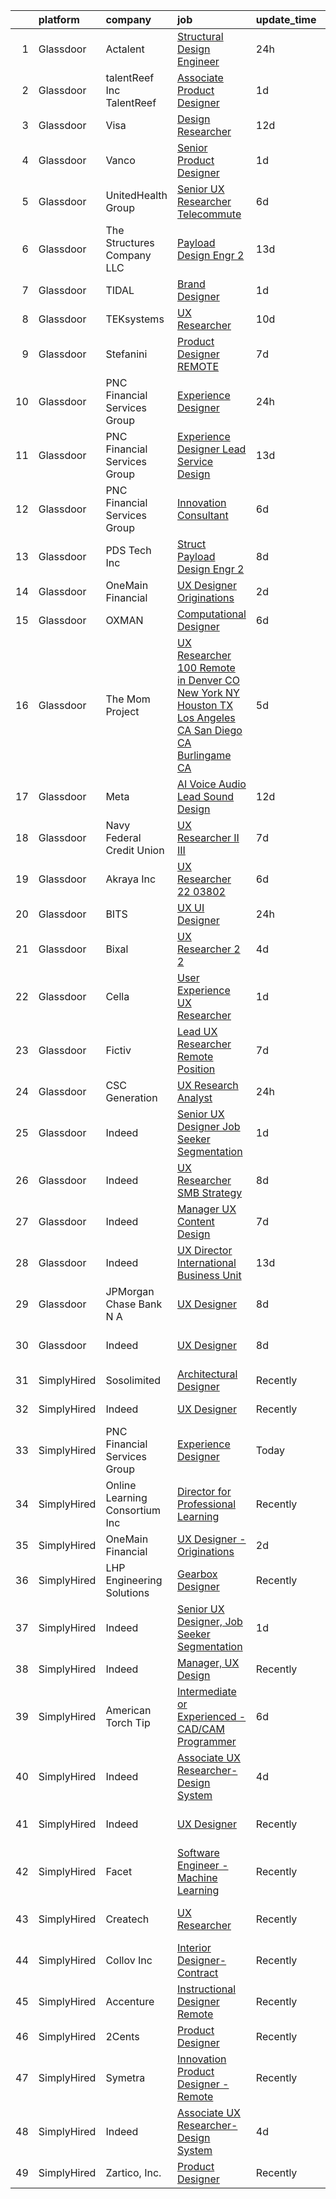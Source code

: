 

|    | platform    | company                        | job                                                                                                                                                                                                                                                                                                                                                                                                                                                                                                                                                                                                                                                                                                                                                                                                                                                                                                                                                                                                                                                                                                                                                                                                                                                                                                                                                                                                                                                                                                                                                                                                                                                                                                           | update_time   | location                   |
|---:|:------------|:-------------------------------|:--------------------------------------------------------------------------------------------------------------------------------------------------------------------------------------------------------------------------------------------------------------------------------------------------------------------------------------------------------------------------------------------------------------------------------------------------------------------------------------------------------------------------------------------------------------------------------------------------------------------------------------------------------------------------------------------------------------------------------------------------------------------------------------------------------------------------------------------------------------------------------------------------------------------------------------------------------------------------------------------------------------------------------------------------------------------------------------------------------------------------------------------------------------------------------------------------------------------------------------------------------------------------------------------------------------------------------------------------------------------------------------------------------------------------------------------------------------------------------------------------------------------------------------------------------------------------------------------------------------------------------------------------------------------------------------------------------------|:--------------|:---------------------------|
|  1 | Glassdoor   | Actalent                       | [Structural Design Engineer](https://www.glassdoor.com/partner/jobListing.htm?pos=115&ao=1110586&s=58&guid=00000182627639fbbc6513d25fd49507&src=GD_JOB_AD&t=SR&vt=w&ea=1&cs=1_4e519240&cb=1659509291905&jobListingId=1008048431995&cpc=FD1C1DA32C38CFA7&jrtk=3-0-1g9h7cehsii3q801-1g9h7ceibih6j800-35b80ecf5ff04e22--6NYlbfkN0ChYVx_I3yfZ_JDY3EFoivtqvi_stwnZ_kRt8Dowt_l_d1ydueao4NE-oUleRJ4yhh9Ywy-xjYtl5aidogT6pt-_1WE88OX7VtaqLbkgcDMI0hZcPmKzu5bnIgtTDLMd5PmAuYMOKvSEfttCC5TvJ3v5c-yxRC5tF9rTow-tL0dvZwIM81jHkZMEXBL6ZdO8f4cQytZzHHwd_LXT0UfvKW5uT0e8YGj9c2DseVMjj5xbJk39ab77JrZREKN7-dH7cPuzFFUIGmInGz0dcvX0Lej531dJXX_qcY8rbRigu6vo0JZvEcqHv2DkFLef8oVm83yx4YSTPYAGwsrD5Az48ox7CryNLUKyt6YE4KsHriVnd_0XaYbjXLOHU7axMe6Og-Z0XtKQyudAtQtQFd4QG90kqbHL5pcEiIpTNMJWzPzOulcj5UeKOHJBhkxOdRzYHLTQ8JXteJeFTBJnx2nDxdvpe3KDph8_wWGMHnvP6sv57uAg38ly2PEkC_Qj9BwPRPLvV6KD5nZLvZKQl2eM7MUvhFUGn1rV5Y2Z-_Zkg7D1dnDTiEdWW6wwr38VT1rcar-MQkDmOY3x2IHCZG5ly63KZE2VnGsOi2pTxe-CEvZxBcv5zmpe0AagCEGMA9EdBrai-rqg6VDjvg9fZIaUQKWM4_BYBL9oGHYiknC3qU8CSlPA0JI6H7gOKNL-o7oo6qHZEVv69ZwRuMECn0hAYowg-AvreoecgK9r0RCsH-CCn3WB3bHYTu8YbC4DG_I8wi0_KopS7Kx_5V4wwKHi4gWsi9NsQ4c8AKzfLO4QHDUOOWcFDGNtw97p83kVEZ7z_yXhy2B3S4NhXN5PV78WIT8YiTPUoM68fc78VQzN9puErpCVA445SGC_ubo8lkY1BXwMB8qf7D0i3jgv_K9dG_Rs4cS-0qWPSHnlws7lLvWk7nCleeCEiczaAsOzHDxHGzb_tvSUqyOHihc4FVW3oAGyKJap2VBA3E%3D)                                                                                                                                                                                                                                                                                                                                           | 24h           | Ridley Park, PA            |
|  2 | Glassdoor   | talentReef  Inc    TalentReef  | [Associate Product Designer](https://www.glassdoor.com/partner/jobListing.htm?pos=122&ao=1136043&s=58&guid=00000182627639fbbc6513d25fd49507&src=GD_JOB_AD&t=SR&vt=w&ea=1&cs=1_d4534f69&cb=1659509291905&jobListingId=1008043502935&jrtk=3-0-1g9h7cehsii3q801-1g9h7ceibih6j800-c3207817c4df94fb-)                                                                                                                                                                                                                                                                                                                                                                                                                                                                                                                                                                                                                                                                                                                                                                                                                                                                                                                                                                                                                                                                                                                                                                                                                                                                                                                                                                                                              | 1d            | Denver, CO                 |
|  3 | Glassdoor   | Visa                           | [Design Researcher](https://www.glassdoor.com/partner/jobListing.htm?pos=123&ao=1136043&s=58&guid=00000182627639fbbc6513d25fd49507&src=GD_JOB_AD&t=SR&vt=w&cs=1_32b0a017&cb=1659509291905&jobListingId=1008021641912&jrtk=3-0-1g9h7cehsii3q801-1g9h7ceibih6j800-1e7e7fdd79c17e05-)                                                                                                                                                                                                                                                                                                                                                                                                                                                                                                                                                                                                                                                                                                                                                                                                                                                                                                                                                                                                                                                                                                                                                                                                                                                                                                                                                                                                                            | 12d           | Denver, CO                 |
|  4 | Glassdoor   | Vanco                          | [Senior Product Designer](https://www.glassdoor.com/partner/jobListing.htm?pos=130&ao=1136043&s=58&guid=00000182627639fbbc6513d25fd49507&src=GD_JOB_AD&t=SR&vt=w&cs=1_a56978fe&cb=1659509291909&jobListingId=1008045533969&jrtk=3-0-1g9h7cehsii3q801-1g9h7ceibih6j800-edf5500286d90d1a-)                                                                                                                                                                                                                                                                                                                                                                                                                                                                                                                                                                                                                                                                                                                                                                                                                                                                                                                                                                                                                                                                                                                                                                                                                                                                                                                                                                                                                      | 1d            | Remote                     |
|  5 | Glassdoor   | UnitedHealth Group             | [Senior UX Researcher   Telecommute](https://www.glassdoor.com/partner/jobListing.htm?pos=113&ao=1110586&s=58&guid=00000182627639fbbc6513d25fd49507&src=GD_JOB_AD&t=SR&vt=w&cs=1_0835cd50&cb=1659509291904&jobListingId=1008032736816&cpc=F4EED0218A761C36&jrtk=3-0-1g9h7cehsii3q801-1g9h7ceibih6j800-40ab8d037d1e09bc--6NYlbfkN0C8O9VKdOj_1Zh75e9_CvYhSsWVxS1Pvi5WUWhsf4w7FOycHcR50Ta-CQORLM6vDVfPmo2eNXaostlDjVlRNcsRakv5HNhLxZphqcibsK-C8zRvspXmVE-tKnu8Y0Tnb1qD7Skm6uP3sX2JJYQ22UKOv1qr_fa61q7xahUr_c5faHnDUZ-slB2n3pxsn-N0vldHT1f3BQa5HBBUMpB2I9iZGd1xlv1nCln9g0IZLfLnNSWGZ8K9qFT0CbfEf7ilAwELKmcdvYUmssymRnbS39bVVfoEl3DlUcEU5Lo3qoR3zBPS_BQPuCekhbiT-MAekhcu-mlZ4TjcsvvkNMwmqXMPsB-MDI_pxXddpiqA0T35OBn1aA7xFX_cQQxeXnxD1A3Kk1lNC5kEjf8csKUz1zkY12nOcpz9caJWINIKRyxdXSIEK2xXoM4B)                                                                                                                                                                                                                                                                                                                                                                                                                                                                                                                                                                                                                                                                                                                                                                                                                                                                                                                      | 6d            | Chicago, IL                |
|  6 | Glassdoor   | The Structures Company  LLC    | [Payload Design Engr 2](https://www.glassdoor.com/partner/jobListing.htm?pos=117&ao=1110586&s=58&guid=00000182627639fbbc6513d25fd49507&src=GD_JOB_AD&t=SR&vt=w&ea=1&cs=1_1b4dcded&cb=1659509291905&jobListingId=1008017190924&cpc=451933188B21919D&jrtk=3-0-1g9h7cehsii3q801-1g9h7ceibih6j800-5934483915e65cb4--6NYlbfkN0DyJKuYHXcylc_SDNHBp-tmunzivGoa8VlwBVyibE2Mzl8OmYXzEnhJyOcwkO9wLgSq_z6T9KHMXNTyHJ1u__vwQoZcoentlr1pFCq51rt4sjRT2ZqQBqOoAsWc3kjyT7LZtBpzSmVJGB11xvJYHDz6s-SaP9h2zzcBMMsWOVE7LcH8jLWCAyfHtsv3LsS1QoJiXfDloNMEXjwzTjUj6ArGl_udjwbTDPUdamI4D21XI1JUAE7jkBizeI9AMccw0BA7jh1JX274QwV9FaZbLNYOfduRX5Ck08-LIVT3jHFNCaoLMNofh-eRXDCZP7ADMAkkjy_72zG0uTr81R-MUq8aTGtPaPO5QLp4g-MxRK55OoCQPvpxYIMbgfWqpPyDWynsj0V4fh76NmsQNkyCHgURwz8yDUzRpk0OcMhZHdc97yhBpXed8FO56tt3C7SxZbDG3yjJLcYbP0sSlx9Dt9uvM4Q9tQQHnxTcd1DPzZKBssXSBE1KkAnclolqS4D3TB1OXy2MG5cC5BlHEsXaHIIVFAovuZqsf2WLMlS5AL8R2wSZNc7fVqSa)                                                                                                                                                                                                                                                                                                                                                                                                                                                                                                                                                                                                                                                                                                                                                                                              | 13d           | Ridley Park, PA            |
|  7 | Glassdoor   | TIDAL                          | [Brand Designer](https://www.glassdoor.com/partner/jobListing.htm?pos=118&ao=1136043&s=58&guid=00000182627639fbbc6513d25fd49507&src=GD_JOB_AD&t=SR&vt=w&cs=1_28f94954&cb=1659509291905&jobListingId=1008046109956&jrtk=3-0-1g9h7cehsii3q801-1g9h7ceibih6j800-eaaac7ea9afa7278-)                                                                                                                                                                                                                                                                                                                                                                                                                                                                                                                                                                                                                                                                                                                                                                                                                                                                                                                                                                                                                                                                                                                                                                                                                                                                                                                                                                                                                               | 1d            | New York, NY               |
|  8 | Glassdoor   | TEKsystems                     | [UX Researcher](https://www.glassdoor.com/partner/jobListing.htm?pos=116&ao=1110586&s=58&guid=00000182627639fbbc6513d25fd49507&src=GD_JOB_AD&t=SR&vt=w&cs=1_f921af80&cb=1659509291905&jobListingId=1008024266120&cpc=AC285F3A3ECA6BB0&jrtk=3-0-1g9h7cehsii3q801-1g9h7ceibih6j800-4a893de833f8edc7--6NYlbfkN0AuKz8EBO1xHDEL7V2YF9xF3dC_I9B9i-Zw2Jh8clPMK9BxhHDJszxSyW718EipT5OKVo0l8fGahg7JVHHTvhMl6NWgDS8cwN9dycP3fH88SEte35WzHnr9jI2zsKnd3aTaH-zb4Mlwe4dGjQZzahKkmSZE0za2Dzfn-JC1lqc6IDMnUy-JJeXOcypeZzvFYDVir-fM12DoQXvJecirc0K3LAZLA72NyNteCRIAkDUx07713wau8vY51l7oxLJqQ3u-P5CEotua3O-Cun6X6wOY5Fez3KCjvX895bZMuscMpiY0wxB5jOwJJoCErVD5Rb58wUV1MOMqbgPF6afyDgg5sEnB45hsN11IXbAi1LSpR61cuqk3Y6BoHlnzyx-LLgVGT8qJ0bHte7w_QYxD8twO8XGbDIs24-YC7MNLFgEXR03FrcuSAjW6Lb9QpMYp-QyftnO2NStA_wqUMGTV0iNPYdjjfz4laJ9z3USopCobSs-LjZgiUjqvX9krG4gFokJbJ5YoGMg4yy-J7dQVQT4Rq02kYmeR287GqqrDqKhfpo51604a08yXbpS8i5ADKTfByk8MPMUZzu0gBzR1oOkTxwzECJk4iunbkQIlddZCSD9TfVvgR2j5t3M2gJ4gHsNw9UfP9MRzWNBD6LcN-DBnGt5zpp_7saM0SdJe-OJIXAN15O2M7j2duNxylDhVYVcNhTD0cIZIGUtpu8rcNlh_utnWpC2vQFza-_vM2GOOHd-moesnTdy5xsYT_ri0igZZMLXhk5M8GWsxXMW81NjyNW0CwZ7y7L5bC_p0aaDQHS4s4htY47daz0HaWR1LPAMypMDZNEOnHZr6KGi9flL9ofnv8r-fAhjSG2ZIbCjwElqP9tubPMTMJiLjsx-IqnwNLSeTgr-vYJ-WSA50aNhvN3XHcavnvu5t08P8DSYnwACZTIH2D1XLZUn2YFxO6jQ%3D)                                                                                                                                                                                                                                                                                                                                                                                             | 10d           | Sunnyvale, CA              |
|  9 | Glassdoor   | Stefanini                      | [Product Designer   REMOTE](https://www.glassdoor.com/partner/jobListing.htm?pos=125&ao=1136043&s=58&guid=00000182627639fbbc6513d25fd49507&src=GD_JOB_AD&t=SR&vt=w&ea=1&cs=1_eea4889f&cb=1659509291906&jobListingId=1008031185723&jrtk=3-0-1g9h7cehsii3q801-1g9h7ceibih6j800-603b02cc24df940a-)                                                                                                                                                                                                                                                                                                                                                                                                                                                                                                                                                                                                                                                                                                                                                                                                                                                                                                                                                                                                                                                                                                                                                                                                                                                                                                                                                                                                               | 7d            | Remote                     |
| 10 | Glassdoor   | PNC Financial Services Group   | [Experience Designer](https://www.glassdoor.com/partner/jobListing.htm?pos=105&ao=1110586&s=58&guid=00000182627639fbbc6513d25fd49507&src=GD_JOB_AD&t=SR&vt=w&cs=1_8c46f173&cb=1659509291904&jobListingId=1008048386280&cpc=444700D72F2ECBCE&jrtk=3-0-1g9h7cehsii3q801-1g9h7ceibih6j800-d194c05636cfb8dd--6NYlbfkN0AMofH_6zXbiqn6xehDj89HQNfpf30LHk40Y3Yl5cZTpm-EXukPQNetNbgZyPcaSjnWk2AQ_7TllRUQP2eX0a-X2Itxi7JrCLuvQ3ZkX4gmtsyq4GZAcqg6Nme3aALLW3mNBHCX21H_DdYCluI_u3rSMx6pbTqOyprgBDNi3ZigvOy7jHf4v6za8Dzei3S8L5PQJdw0LzQ2JrX44Br9CvCLio1jI1JnHcrTACoOLswBcNw98NhNGPGMiLr334W75nG8RzHO26TjtSLm5WjbYtNUq-vc1-NKKiEVVh03WwKpgp4SM9nRkwu0-rnvhAPn5Cw5wVHvMWTvh1_mPgT3PF4c1ry4yNwzOcBdE1j5B0fmb1L9Oqmnfn5V3Va8cJ-ZUAG2CizMyx0r7cI12tv5nKkPfiuY9gtb6V7OCxcy4iVcLjgFduF463H4FIe0-YcN7FpP2ZVlWE2qJhlH-ZfZU-Pk53-MG_HpVb8F0tHmxqgkw0BdOc7EwrghRVN15WB9XIyUdAzeKBRU_MDjpViRF_PdwxtlwLRYLXeCgWLfMnYQte3kdtd0s4-81AgajnLl7mXU70Q1AuY_Os4BzJXyeHMU-FujJyVcbPbHzv6etmfaHmdbwQxbOqMdx3HDOImzV_RahpCBy6yu7c_i-77YtsD1H7pDdo9Jdrd7VCDRtj55wsqQLZ0Z8SXWAEJh2BpI3_qwW38yIT64AX1fLx2mAO_sSHyvboM9P5e9uV_3Kr4oH217SLmK8w5IBcmYnyaR3ewVUCzxHXHAsrfUVC37xtS7-KdSHcqrXabO5W7CHM2IwOExsIsr9ISn7IN1cMmbmaW0uGC3crhwLhVclV9HYX3MYYxrLjAwxu9t29Jh2fX49CMx0Rskskw9Q1rRXAMn7hChpZIvoqUiLR6Ak3MFJ_btYMnNq_QPgOWF-6BPWyE7TBsI_N8tyjYY4g9g_MORQQSs88FjIIrXHTIegDut0o-OyHxqMJT3m4uTE3XmZOgiJfJziozm86qAkK3jEjdASr4MKuAnWscVqQApAdBxH3EjIs_U0lCkzffC3tgA4E8H3KRCkTe90hzeRAseTa6_WSmYeHqcunCvxoSQeH5ZuiP9MhS2U6LNkbroG7MRVR8LOW0drGDrOg7yjIU-IUAqnHXs_HZXYFaM1w%3D%3D)                                                                                                                                                                         | 24h           | Pittsburgh, PA             |
| 11 | Glassdoor   | PNC Financial Services Group   | [Experience Designer Lead  Service Design ](https://www.glassdoor.com/partner/jobListing.htm?pos=110&ao=1110586&s=58&guid=00000182627639fbbc6513d25fd49507&src=GD_JOB_AD&t=SR&vt=w&cs=1_75216c94&cb=1659509291904&jobListingId=1008017522242&cpc=26740BCDE5E48596&jrtk=3-0-1g9h7cehsii3q801-1g9h7ceibih6j800-c1e68904e01abb40--6NYlbfkN0AMofH_6zXbiqn6xehDj89HQNfpf30LHk40Y3Yl5cZTpm-EXukPQNetNbgZyPcaSjlhCXDxNO4m1agQBS2GsRSln26WSb32hs6CX3LpgiRhz6i4BVHcHPURp9MGwZNHTu-jfpckExye35EShrgKH-EMil-sPra_NqaG2HeOBavuKYRaX_p2OhltPv6Hbmy4_Hy3t1W2d-bxN8Y6YsWu9LWc1uvFvbQ426cIk3coTuJqUPpqij07qlW6LuJ7igT3PIxZrKgUKrGXH-RIxKK2wDBhV5vbFfFmiq-36dOErglzVRlohRajU-KsPTWtbJ7CxWvl5MSSHXdMN_JcKvMU_UKb48IVSaX06El7WjKlu2T0mQeNmIQGOEakzH3ipcpZXRuhZRyZQc4czF-FEL2eOObqAwdCKuZBlUuPgRpB00f5VM3FGRIyBg6FkSzZZgoCJ5Y3UhMF1fBMK2AfsFTs8miuUy1xPTIHc-sJen1MPfLgwnKGZLQTZMrzcYX542DQWJf9hmJ6UzIctb3v-ukqC1DkrKIF3eBzUtWURpBfuqV_rRyRZoDsNRoyjnqaZRSY5q7UuqCDtRnV_yAP-kK33Jli_Vly0swShzg94FT1r7isY64l40VH3gSqeNm0PSiZkmt0B05Rf-zZJ8EQmkTo1n4voD3f444cd0Lz4wDIM3N_F9a0_QdImZyAv7MVrgO4kiskNs2pld-kc9ypQaCMHLOWeF44Fra5pdAWzrIBIKYmIAxGhWFFq7C1CbirYDKo1vy-hqSj5b-neKPSFuF9ZCRgOueYYCgSJgCZRW-hht2bVPK776SMnP-8Ci6rF5GN1loK47QXhPL8YsU3YX0d9S0ftHX-5tNOq7qK2skZkZJPt6HyX8rSHh5mWYPSqQkE26hqMYK6ULdOyAQMuUk-ZbwoOYyeIMutQidoW_gpWoSSofC1cADoScyB4CfgtkPGNLsyEr-YXgOo1-ADN4ewmCo1bgBRHGVR8v3dHTa9ySu5iW_lzbpV4abEyHGPFfyYOztO3AuAq0VOQ7hDH1YMDPQeW49PtK8gjIIgetdlXO4kIYVv6w6GOXW2XfmtMjXtMoZmpJiBd6q4J7tvRCas6fAEhtEDNILMF3ruhkDy8jKYMWkkjId0LyAyvxxTjnR8rl3TFvRjVGnZvWMrYiLwn9awtmzXJwN6LtF9KXcI6Itv46mCnT7pzzkjwwBTwWLWc3sjfPV-QE4dL_kwr20cOPcrvvHiM1b1SNvPBhiZfp833BqXzKbsVKKzieS5Klvm0igP8rhNNnxtihZehbdu8OjO74AU__7vA9c%3D) | 13d           | Reno, NV                   |
| 12 | Glassdoor   | PNC Financial Services Group   | [Innovation Consultant](https://www.glassdoor.com/partner/jobListing.htm?pos=111&ao=1110586&s=58&guid=00000182627639fbbc6513d25fd49507&src=GD_JOB_AD&t=SR&vt=w&cs=1_b9dedda7&cb=1659509291904&jobListingId=1008033541890&cpc=155EB9D5185558AF&jrtk=3-0-1g9h7cehsii3q801-1g9h7ceibih6j800-04372c9ff4a9a52a--6NYlbfkN0AMofH_6zXbiqn6xehDj89HQNfpf30LHk40Y3Yl5cZTpm-EXukPQNet_K9MQV9Co4zRxA7RhH_q0MEHoPmo3gqSXKvrYDtr2RfFRnLAekarSKH35X9JAlu4Zu7OhBWT4RUgK4Bb2XRRgF9NH1gC4LfnH0wk6hPsKmOesPw_0IvTTsZjtbus8jUdki_BDBjmUQxSQWkoJYzEqQK1RhZqkCNf7HvFD3duOY23VcAUJd7k_RbXGNf9Yfnu1cBxewXgz1jTo9zuSTZkRbpGRe_SAoYLNoWylxDIp0g3R6l8Xeg2r4Nqft1RCh-G9hz2J9s0xUxQl4eBCbnSuEyGhNiAuAiHZw9NldJaOPBigLJ_p___eIpcA4Sas1MpYQBgX5jMEjmFPg-lbHAZhCis4WnepRVjQTd_y6XQJaWDWu_tKb9hlWIXGUBkBB2r1gZArASHt7QG9H7fD1WmuT5oY2OhFzDQCdisC5B6hJdTIfu_uR3wf3ANyEONX2jkzq6rZIip46V2_AdjYgghdqybzYes4dDfmp2DGshhypiDRh4n1LIKih34EUwNprIfomxyvD59fuBOtlarxjkxbL42WbGTh9Ph7pGWlcH2nTCDnD_2IhKE6-LYOfPJ5ASHskb6fM0kTJi6yeD2BLHxfut5f_goasfNyr9Zl3fXFg7MefVifZDim_ObmPHpX3ihFYR3ZdYMetOCqcDq7MNz7dupkC6TgFzatJTM1NJY6qxikFOTJygigxHvbn3yD2iLArizTU44L512Us7tEKfnbGHHhrhWnoh7oMWESoomnJ5bm_8J9Wsr_INlTaXAe79g2R28--w3sLWdNAi5hDBl_R7-sGLTrFXBB_Df-stKkMfl1sZ5slPH3e4eiia2czMxbBZMDyq0FURN9tHbPB1uWUP9biQkVoVTdgv7pfVsHDgKWoebMIsSpMZCMwKLihKncH03e94Foyje1qrg5g7LOAAX2UFWkUmTE187MEs60r-zk7NfD8w_33rwp_1ZX5RlDRX2k2VuocdtblKRI0FawRNdoxchlFve1pcD-MCHDz4SfMcpIoDAEMb8FvELF7QlLRR8Dhyytj3gW9cXUp_xEhT86CMdpWeUepriHvPUXPzUbORuvLbfsok5HO1XCAgtnfr6lK3XH4JiBwOECIrVGnO9_XbH_FJJ833UyIkkyOY%3D)                                                                                                                                                     | 6d            | Montana                    |
| 13 | Glassdoor   | PDS Tech  Inc                  | [Struct   Payload Design Engr 2](https://www.glassdoor.com/partner/jobListing.htm?pos=114&ao=1110586&s=58&guid=00000182627639fbbc6513d25fd49507&src=GD_JOB_AD&t=SR&vt=w&ea=1&cs=1_fcf55708&cb=1659509291905&jobListingId=1008027962270&cpc=155EB9D5185558AF&jrtk=3-0-1g9h7cehsii3q801-1g9h7ceibih6j800-a19b3ee6a4be9018--6NYlbfkN0BLQ6hkz6GMEPsiDV6dZwFY4wMBUE_AioakCFmtqBrqGqP687vd9SjG831nUZLdlECFz4_jiDW5zeCZqferr92m89sPuVJJnJ7WFWdNEVmdLTJs15P5BqPjnJErAy3HU3ayk3FqmesKP8Ap1bvQE2VOB84XMx2WhC42YIWFCH3ybxcp_T4JNx-jMrvu-SSFVzxB15ejrO6c-LKsGfFr_Se9D3kGaRI8nUacXfQTvzxxynztNVGRHNfYsjKvwOtr2kEXDh-CcwvckyLEZU55cBOQhS-Q2TAxxBEimfq2dKzPYC31aPfU_UdodsdlL6P5Z2fnjgZUdbxEvmAE1MQHZL8Q4JFmDJP1j5vgF6XAMa-8jazl8kDaDiW0PpfCjROZg6bTHPGc90kmp8Us3l96lpskz2JqonrMUq-MhLgQModjrmEPa-x2tWBs7LA3scDqh1U2-5Pg36poWdwfjcl5x5qo41jdQPtTS4jYEHT06IOtR0JxKzRNlXGYIap_Un4AvJR8-rGCO1CpHp3KlVg9zu05Yl7-r8tPglg%3D)                                                                                                                                                                                                                                                                                                                                                                                                                                                                                                                                                                                                                                                                                                                                                                                                       | 8d            | Ridley Park, PA            |
| 14 | Glassdoor   | OneMain Financial              | [UX Designer   Originations](https://www.glassdoor.com/partner/jobListing.htm?pos=101&ao=1110586&s=58&guid=00000182627639fbbc6513d25fd49507&src=GD_JOB_AD&t=SR&vt=w&cs=1_3dbb68dd&cb=1659509291903&jobListingId=1008041777648&cpc=7C0AF3FAC6523A09&jrtk=3-0-1g9h7cehsii3q801-1g9h7ceibih6j800-e32768d73f26faa3--6NYlbfkN0Bjlu5n-gv5HO0Uw8oUWkLCzq7-4ueCq4bqHo-b0jTNgEo79qTxKEF1eiLEZ0uE3qdNWftlLASJJi3Y5fxC30JfJkcxlupIWFNLneNnWn6Zg8BSnytFJYA_iCZrXwU_DMI8cizr8m7kP5JnY7MVlc4suxnKfS-I0C35CX-qfKXZzcnRLsDtfmD9g6CKaYbBF7YPoNYwfXC-XFENP-M7RQQg_oOGrNPzkTBwhmxViEPJ8iI1QMdHZ4h1RpT8UDabZ76V_BDdm3dKpWBHyOfBgchOeCXLwxnbk6kS-RjYfAfd222CghT3j4gEyuRF2T4p5E-iuV9dFdBCuz2BsHywVuusrJxY0a4tO6iuPCol9vWufT2PWF6lermO6MXlXajnT3r-E6Jpf6rkT-TMIpopAsyeUEyROLc7RklK3lciiwkLL6pKECdaVXjwRW2RN9tFBmL_RcHpZN9gaQ%3D%3D)                                                                                                                                                                                                                                                                                                                                                                                                                                                                                                                                                                                                                                                                                                                                                                                                                                                                                                  | 2d            | Charlotte, NC              |
| 15 | Glassdoor   | OXMAN                          | [Computational Designer](https://www.glassdoor.com/partner/jobListing.htm?pos=119&ao=1136043&s=58&guid=00000182627639fbbc6513d25fd49507&src=GD_JOB_AD&t=SR&vt=w&cs=1_e946ff2d&cb=1659509291905&jobListingId=1008033942178&jrtk=3-0-1g9h7cehsii3q801-1g9h7ceibih6j800-848e2986704e05c3-)                                                                                                                                                                                                                                                                                                                                                                                                                                                                                                                                                                                                                                                                                                                                                                                                                                                                                                                                                                                                                                                                                                                                                                                                                                                                                                                                                                                                                       | 6d            | New York, NY               |
| 16 | Glassdoor   | The Mom Project                | [UX Researcher  100  Remote in Denver  CO  New York  NY  Houston  TX  Los Angeles  CA  San Diego  CA  Burlingame  CA ](https://www.glassdoor.com/partner/jobListing.htm?pos=103&ao=1110586&s=58&guid=00000182627639fbbc6513d25fd49507&src=GD_JOB_AD&t=SR&vt=w&cs=1_fd715fe8&cb=1659509291903&jobListingId=1008034968041&cpc=EA19F5B90D514204&jrtk=3-0-1g9h7cehsii3q801-1g9h7ceibih6j800-acfcba81eff73fba--6NYlbfkN0BDp_epf89aHDQhKpPegNJQ_ldQpEFZQsM9OcONMGxWx6pU56EKHF58QjVdAUvn2gXbir20QHWRLJmiRX7K18aapbvWcyG2we6Muj0F7z34WcLq3f0nfKHPkrneqfn6uF8YX0NHkF7ZjqLZ6LCnnx3CyW8zKfzxoxVac70xQuyyto0FJhSOboSUXZRHl9xs7pSKKAogd4kVrL61bddwIC_3P6boA8NsY9BQD8F8-kds8E4TBpzyGUX0O-enVFp5ZBFVdkTfGgEp8RG6DryOWOovNwIGgZjzsE7h0TZ7VJaqZEwHMYgSwmQdVLSYYId3avuhXzSyIzKE2d0gBkzCpQNNqAvYfX8FbufgsPQGzm8N9I9L19uA8zhg2WrNzFreD-FpomUe4Dk-gck8RV37DEM9xYeCkVLFnTgAdaDO7m9FoWaUAYMVCwrkctjJHQmfA2Tss2JE0yo54JvKr9e3Ed6OTcG1Grr2Wy46YjWJsvh_4zTjFZv-qRwIywFuhxEOR_U3y8IjdCtdvpXYsNvzb822PWOvF_f5lQH65sUbweD-3zdPm_cNIRZ9dlnpExw4M56JGgfHZ0Ds1w%3D%3D)                                                                                                                                                                                                                                                                                                                                                                                                                                                                                                                                                                                                                                                                        | 5d            | Denver, CO                 |
| 17 | Glassdoor   | Meta                           | [AI Voice   Audio Lead  Sound Design](https://www.glassdoor.com/partner/jobListing.htm?pos=124&ao=1136043&s=58&guid=00000182627639fbbc6513d25fd49507&src=GD_JOB_AD&t=SR&vt=w&cs=1_82872334&cb=1659509291905&jobListingId=1008021120899&jrtk=3-0-1g9h7cehsii3q801-1g9h7ceibih6j800-3742c42833676254-)                                                                                                                                                                                                                                                                                                                                                                                                                                                                                                                                                                                                                                                                                                                                                                                                                                                                                                                                                                                                                                                                                                                                                                                                                                                                                                                                                                                                          | 12d           | Remote                     |
| 18 | Glassdoor   | Navy Federal Credit Union      | [UX Researcher II III](https://www.glassdoor.com/partner/jobListing.htm?pos=106&ao=1110586&s=58&guid=00000182627639fbbc6513d25fd49507&src=GD_JOB_AD&t=SR&vt=w&cs=1_ff16c308&cb=1659509291904&jobListingId=1008030538915&cpc=8CDBB1EC89CF7160&jrtk=3-0-1g9h7cehsii3q801-1g9h7ceibih6j800-9be6630558293079--6NYlbfkN0C1zplEsFktHkQc7kOOwm4rInMAlFzAoLIRfcwaDPIGgoGZ9Vm2kzaVIA1mAzuxJ1q33NVlAXYZm9_V59O14b9eO_cHlzo4xd04ZmLAMRAf97Hb-oj58plML_FJN3_ScQNkTrST3lKWQ08127pogPo_7Hl_cykItoV1T3Hnq-YOPz88SNL8uHZe545lJu2UkGB6wBRARtDN6YxJGcYKy1LeD7WXxognJhGjpGuxDICLABNneh65Y7SqROo-9zEtFYQDx73T-0c6UIRYtmRH8HfGzv81VCH5rllCi7NV_4U6WUkEEFw8znCBGl_oMUxeQc1uy_vxMF1F5tFKNvg7LVT20XOi7YlS3Vi5HU1L1E1QVD6cysi_zVIX3xItG5GF-JUgr9umDZM8WPEcLxi6XPcHzsalGu57WJA05ySfit3IzRDq4mjurEWhGMGYvosDkVSbdMLcmH9Ag9ArflkHciGJ8O9ym98rpsmoi4Z_9tuzLVfOH8Ekqm2chn9qPUht35jiRp_HPYWKn5OnoBf66Ue8UFFoi2LM9YA%3D)                                                                                                                                                                                                                                                                                                                                                                                                                                                                                                                                                                                                                                                                                                                                                                                                                      | 7d            | Pensacola, FL              |
| 19 | Glassdoor   | Akraya Inc                     | [UX Researcher   22 03802](https://www.glassdoor.com/partner/jobListing.htm?pos=126&ao=1136043&s=58&guid=00000182627639fbbc6513d25fd49507&src=GD_JOB_AD&t=SR&vt=w&cs=1_cbaf09c3&cb=1659509291906&jobListingId=1008033552694&jrtk=3-0-1g9h7cehsii3q801-1g9h7ceibih6j800-db53e58057eee83a-)                                                                                                                                                                                                                                                                                                                                                                                                                                                                                                                                                                                                                                                                                                                                                                                                                                                                                                                                                                                                                                                                                                                                                                                                                                                                                                                                                                                                                     | 6d            | Mountain View, CA          |
| 20 | Glassdoor   | BITS                           | [UX UI Designer](https://www.glassdoor.com/partner/jobListing.htm?pos=121&ao=1136043&s=58&guid=00000182627639fbbc6513d25fd49507&src=GD_JOB_AD&t=SR&vt=w&ea=1&cs=1_ff0d88e6&cb=1659509291905&jobListingId=1008047974985&jrtk=3-0-1g9h7cehsii3q801-1g9h7ceibih6j800-47fb3ab9c67367c6-)                                                                                                                                                                                                                                                                                                                                                                                                                                                                                                                                                                                                                                                                                                                                                                                                                                                                                                                                                                                                                                                                                                                                                                                                                                                                                                                                                                                                                          | 24h           | Remote                     |
| 21 | Glassdoor   | Bixal                          | [UX Researcher  2 2 ](https://www.glassdoor.com/partner/jobListing.htm?pos=128&ao=1136043&s=58&guid=00000182627639fbbc6513d25fd49507&src=GD_JOB_AD&t=SR&vt=w&cs=1_43293f0e&cb=1659509291907&jobListingId=1008037926238&jrtk=3-0-1g9h7cehsii3q801-1g9h7ceibih6j800-c85373c387c37d19-)                                                                                                                                                                                                                                                                                                                                                                                                                                                                                                                                                                                                                                                                                                                                                                                                                                                                                                                                                                                                                                                                                                                                                                                                                                                                                                                                                                                                                          | 4d            | Remote                     |
| 22 | Glassdoor   | Cella                          | [User Experience  UX  Researcher](https://www.glassdoor.com/partner/jobListing.htm?pos=112&ao=1110586&s=58&guid=00000182627639fbbc6513d25fd49507&src=GD_JOB_AD&t=SR&vt=w&cs=1_f5bb872f&cb=1659509291904&jobListingId=1008045052844&cpc=334ABAF5D42DC775&jrtk=3-0-1g9h7cehsii3q801-1g9h7ceibih6j800-6d58baa8330f8770--6NYlbfkN0ABL5jwqrJX8j4-zsE1pdctockIOMh3bUiDojLxDHSgft-IBPHc-ugKxXUaFJpc9ddpyUgFYxnN70aeuDxVlkRdk37H9fljgKxdJ0FdYKdbBR-zog33yz7cFrRVHW4CUahEIfhNDEF_a2a7YyOPh9VEGwGEFyxh5P8JKp4HirXwfLiiuGflddW0uh_0_qV-mDibY11I4tGnAltBNF8O8LjsWFcTOvxThez_OnCuH_ktFWCbMZ2GpYjROTEPmhu-W4rcWFHjl1oUPNgyoG3tmFt-5N1CI8qwcHJVMBIJqC1-_tVW2AVgoTvIOwZqiMHI6DndWO1-bqD_fEFEkQDFswZKp6z_b9tHRFJvwVgd-BjnSScon2489mBzfAaLKmb-dRhUXiaMcOZv6MfFTY-jcQKKmECB5wmjIBm4rifde-QRw8gRN96J0gIzoJe_xV3EiEYjvxkYhiCN6ur-B--UYSMecLejcgqQ-98mGqqhlqtVJSP8lJmquqIs84XbKldzLHBcxwap80hvaaDEyHm2nsZe_MR6k7dJM90vnPb52ASaqwtAU_z7S0x_LZ7C2q__0F_r5SOynNrSGwiy5A0R9gLOH4JEAz8oIhYVS-2jq_t3AqYMO2ArbRAN8GaQzLFdqiW4pzW81wiTvqRNseVUrSntPM0glqGEMOCkLOaH6D2Ord1GyeESxwDdqL7wL2zVYFe9zzxU5HfJq5T5LiZTkSfN8yKS37IVwD33Jh2K68L_E7rgLOHVsmP3)                                                                                                                                                                                                                                                                                                                                                                                                                                                                                                                                                                                         | 1d            | Basking Ridge, NJ          |
| 23 | Glassdoor   | Fictiv                         | [Lead UX Researcher  Remote Position ](https://www.glassdoor.com/partner/jobListing.htm?pos=129&ao=1136043&s=58&guid=00000182627639fbbc6513d25fd49507&src=GD_JOB_AD&t=SR&vt=w&ea=1&cs=1_4bed266d&cb=1659509291908&jobListingId=1008029605089&jrtk=3-0-1g9h7cehsii3q801-1g9h7ceibih6j800-b69c693268734a1d-)                                                                                                                                                                                                                                                                                                                                                                                                                                                                                                                                                                                                                                                                                                                                                                                                                                                                                                                                                                                                                                                                                                                                                                                                                                                                                                                                                                                                    | 7d            | Seattle, WA                |
| 24 | Glassdoor   | CSC Generation                 | [UX Research Analyst](https://www.glassdoor.com/partner/jobListing.htm?pos=127&ao=1136043&s=58&guid=00000182627639fbbc6513d25fd49507&src=GD_JOB_AD&t=SR&vt=w&ea=1&cs=1_b78e89d5&cb=1659509291907&jobListingId=1008048415916&jrtk=3-0-1g9h7cehsii3q801-1g9h7ceibih6j800-235d36f01d85a177-)                                                                                                                                                                                                                                                                                                                                                                                                                                                                                                                                                                                                                                                                                                                                                                                                                                                                                                                                                                                                                                                                                                                                                                                                                                                                                                                                                                                                                     | 24h           | Remote                     |
| 25 | Glassdoor   | Indeed                         | [Senior UX Designer  Job Seeker Segmentation](https://www.glassdoor.com/partner/jobListing.htm?pos=104&ao=1110586&s=58&guid=00000182627639fbbc6513d25fd49507&src=GD_JOB_AD&t=SR&vt=w&cs=1_cbc0a94b&cb=1659509291903&jobListingId=1008045137917&cpc=C19BE7EA145E205E&jrtk=3-0-1g9h7cehsii3q801-1g9h7ceibih6j800-af48508456899348--6NYlbfkN0CiRNM7CVr8YueLFKlzwbFWI0o7IjV438l4sVrvKZ0flpURU_mqoI8EbsK64YRr3OBxamdZgdgkoza8v0a3MFieM377GjgT9XR7E3WLK0vRmBVo8F0ptwlr6nwM_zpcMnccqgRmHdyuwXmXoGaVEwdFkY6wK8aZ_mg6P3a0pju5CjYy_8HlE8jRaK2QPJftaki-OtYoLXcf8W7uf0ZPTMBUE13L-uVIAngAtccxH5TKV50aBuNYR-2YEeWjrJUvHa8azJ6XKjRS-ACHxxrQZzR9CC6kNF-14YCnQdIVU0x4sIeJDeqyu7zPEmxjgfz08NaPHq7pJlvvv5tmwjbartBErpDxKTh2Dxvzj9VMmAITObklbCc1u1JFTkd3bMDn9mIve9qT7iRQs7_YRVl8M8IxSg0v9l617MH1h-wnd4BZsZNoXq5h9Ij8Zh09u1G05YvhdRMMhiUpjZAZ8_MyowKA-JP7B0WUHvckiEkdbVkslb13qVT4epL_e_fvpLiuJmbYFU6LmWhJ-XzCF9TaaFPByrvDrDKQnhI%3D)                                                                                                                                                                                                                                                                                                                                                                                                                                                                                                                                                                                                                                                                                                                                                                                               | 1d            | Seattle, WA                |
| 26 | Glassdoor   | Indeed                         | [UX Researcher  SMB Strategy](https://www.glassdoor.com/partner/jobListing.htm?pos=107&ao=1110586&s=58&guid=00000182627639fbbc6513d25fd49507&src=GD_JOB_AD&t=SR&vt=w&cs=1_4fef77a5&cb=1659509291904&jobListingId=1008028151469&cpc=39A4E8CE329AB187&jrtk=3-0-1g9h7cehsii3q801-1g9h7ceibih6j800-36ca236a5a045261--6NYlbfkN0CiRNM7CVr8YueLFKlzwbFWI0o7IjV438l4sVrvKZ0flpURU_mqoI8EbsK64YRr3OBmXK5c0D_VIq-XAz-SijDLcgxaAEZ1LGCz0647mMt3IKGcnLZeJ4XsnVD6rI2ODiyjHnq36ZPOWJj9mBHyqJyUTJasZe8jUOgx905CZfEUHmGuSwNOBd25DOttNKT-0-t8Wpvzsl516iNO7UxUnQM9C5rRlPcFfxTCDSx7bvQzrkMicEinyDhCc_OOis40LzC_nyfFxaOYVZLPzMBtFXyEPPoKgz85oVMRYngoFyWSXA1jfj8fAea_UjtspAcCgMVOqHXbehr042gj3A7DwpMWE1mBOIej30D9U-jHek1oMIHR9nK_MdO51VixvfBeIwrU5rvL38ywIuNVFGct5r5QkHTj902Kq3L40h0D3Boac2FiHrt8BocuOSlhh7sYK-eUIzrq9fs0HLQ1F142XQ777C-PBbvjM2yKFb3t5tOdVN_oZbWUYQMjThUzI3ingisjXX-qwbUzD5blhgUPj5qfVK1rYkMNtIU%3D)                                                                                                                                                                                                                                                                                                                                                                                                                                                                                                                                                                                                                                                                                                                                                                                                               | 8d            | Austin, TX                 |
| 27 | Glassdoor   | Indeed                         | [Manager  UX Content Design](https://www.glassdoor.com/partner/jobListing.htm?pos=108&ao=1110586&s=58&guid=00000182627639fbbc6513d25fd49507&src=GD_JOB_AD&t=SR&vt=w&cs=1_79f1f8c1&cb=1659509291904&jobListingId=1008031262648&cpc=BAEB662971763A76&jrtk=3-0-1g9h7cehsii3q801-1g9h7ceibih6j800-39b9ab4c9d019023--6NYlbfkN0CiRNM7CVr8YueLFKlzwbFWI0o7IjV438l4sVrvKZ0flpURU_mqoI8EbsK64YRr3OA0NewwLze60yEDedzF9qHHqQHfeFOzmCmqCIrsGBS_xCQvMOy8qcuRd9aSb28_VWMW0XNzPbEQWLkG9B-0gogUQBQMDvYLaHbbFXi5KssPqfdnSEIiDidqfL4pU31OGgJU0vxyPB8oe6t9bAC1bjEO_4iSqGmbNJSzf7OwB5MJx5bLpKffK2_zLTviDxYwK3hHKNbROLGpYvHa5w1lmz2r4mVkttOtBYmTE5R2OHxMOnZ6FbRU7wX5Sx8GJtJvkewlJtYqbaLX_vJU24AdRxayyoqLN7u4Kg9UesSyujKkCzRS8MFKhN1--lyfF7VBGf7qojKjd8gMeRWlbTcKG8Q4oYN8MMf_GRP7sAwuhIoAdY2hBf4tKjKMclQUJXNXAzzwJKXQ97kKrbAxEQBlSlybK1pNxCgGfG1OdZ0eHil1hu-WY0nFGIIb8P0e8BwygDP-joIQy3onGV96VV_9l61tzrjoJRzVM-g%3D)                                                                                                                                                                                                                                                                                                                                                                                                                                                                                                                                                                                                                                                                                                                                                                                                                | 7d            | Seattle, WA                |
| 28 | Glassdoor   | Indeed                         | [UX Director   International Business Unit](https://www.glassdoor.com/partner/jobListing.htm?pos=109&ao=1110586&s=58&guid=00000182627639fbbc6513d25fd49507&src=GD_JOB_AD&t=SR&vt=w&cs=1_1a20a4a6&cb=1659509291904&jobListingId=1008017405356&cpc=D69957E0862862E0&jrtk=3-0-1g9h7cehsii3q801-1g9h7ceibih6j800-6692539eb64e030d--6NYlbfkN0CiRNM7CVr8YueLFKlzwbFWI0o7IjV438l4sVrvKZ0flpURU_mqoI8EbsK64YRr3OBmVELRUUeHvWSOYAAbIDZOcwVBESz_4r4uQwb7jykAK8gWDBv1yNCRt_65S__YGcKDeNRPpsqFj83DROfI5s5SgTa-Top28McJ3aGA6GUYLkxkrMe1V8r2tWugtqi3k_ChGvrtWQVTpex5OJVCbhfXppjzkU8Cydz3n9S23i_u_WIpU-T278X3ue1XDAmF6pWGOoF4uWcrF7gC1y_-WC-E0G_THyPq-xx5rDj_0AVQgh9vZ2FXGQ4bOKLXFq3Vbe-YmcmVy6h6s89sZBhgXJSyGLoRPHyzWCGHdJCN-Du0E0xhoCaJxq5NEYDhHvBvA6lvo_lRC0OlbRvulW0gHl4GbCsKdi7PIUGjk1moB4vwdJ2vZQWybRbgsm3nRcfxrc3JmrpuCx-sCfyDS_6cPnYGUnShZihJSBr_bc0tgejdvA7o59ap_HTmb8qhdPZG7UDZjtJ8LUg0MlhGBq8Z2S-F)                                                                                                                                                                                                                                                                                                                                                                                                                                                                                                                                                                                                                                                                                                                                                                                                               | 13d           | New York, NY               |
| 29 | Glassdoor   | JPMorgan Chase Bank  N A       | [UX Designer](https://www.glassdoor.com/partner/jobListing.htm?pos=120&ao=1136043&s=58&guid=00000182627639fbbc6513d25fd49507&src=GD_JOB_AD&t=SR&vt=w&cs=1_45dccd8d&cb=1659509291905&jobListingId=1008027601150&jrtk=3-0-1g9h7cehsii3q801-1g9h7ceibih6j800-f70c20039dbae2b8-)                                                                                                                                                                                                                                                                                                                                                                                                                                                                                                                                                                                                                                                                                                                                                                                                                                                                                                                                                                                                                                                                                                                                                                                                                                                                                                                                                                                                                                  | 8d            | Jersey City, NJ            |
| 30 | Glassdoor   | Indeed                         | [UX Designer](https://www.glassdoor.com/partner/jobListing.htm?pos=102&ao=1110586&s=58&guid=00000182627639fbbc6513d25fd49507&src=GD_JOB_AD&t=SR&vt=w&cs=1_2cbef4d1&cb=1659509291903&jobListingId=1008028578102&cpc=44CD5376B8534B8F&jrtk=3-0-1g9h7cehsii3q801-1g9h7ceibih6j800-2cc1071fb75654da--6NYlbfkN0CiRNM7CVr8YueLFKlzwbFWI0o7IjV438l4sVrvKZ0flpURU_mqoI8EbsK64YRr3OBYYZalZrIwKssoeo6VoDij59fqsdwtzHKpuAN9G1807uO77Tfa8ejE6RtPKcGioDYAYwx3GOtjJTokwiiBuVm99tnuj5zhfnh0G4p44u-VeDzF1xhHbpl1WSAnA2ClJknxN0lplujqaatOKtkVePv0SXYjLdLZdo8Cb7C1sdPUtoQzYVaTh8CVU7ORJwyNIiRsZ-5B2tGYfd4lSrOberlaNfU9LGNjf1_nfYHS_TcGVOy8tHnmW0B5x3UCA_Y8QJi2h9_DyGoNeOA4lRcW-Zv-SZmc1j6cQ0OWDSinnfsH6g6P6TEUPGb2z9DrWiOQUlrRAcdVtO_Qd7pX035IYUNh3Uv7hHgKfgQjEDeVmwBnXU5Tb7Ob0V-rMSXuiQYZdJTy_41RU47KuEtYwIuqQFMvlJs0AZujSImiLQz0wZhFOSRLQjj381tc8r14aRwXuGTVwvubKvxevJCVHY-pTxsI8afZjlmpqIa_POJAeNzwEw%3D%3D)                                                                                                                                                                                                                                                                                                                                                                                                                                                                                                                                                                                                                                                                                                                                                                                                                 | 8d            | San Francisco, CA          |
| 31 | SimplyHired | Sosolimited                    | [Architectural Designer](https://www.simplyhired.com/job/1wnZZjS_T2B-Khb33FLg8m5W26VpFJO-O7M0joPbDLzOi2-l3WqCTg?q=generative+designer)                                                                                                                                                                                                                                                                                                                                                                                                                                                                                                                                                                                                                                                                                                                                                                                                                                                                                                                                                                                                                                                                                                                                                                                                                                                                                                                                                                                                                                                                                                                                                                        | Recently      | Boston, MA                 |
| 32 | SimplyHired | Indeed                         | [UX Designer](https://www.simplyhired.com/job/URziMhrNTaKa1PLKfIfrhF-GuRmaj4gn2FhVHZfhBU3tWsV0R0J4dw?q=generative+designer)                                                                                                                                                                                                                                                                                                                                                                                                                                                                                                                                                                                                                                                                                                                                                                                                                                                                                                                                                                                                                                                                                                                                                                                                                                                                                                                                                                                                                                                                                                                                                                                   | Recently      | United States              |
| 33 | SimplyHired | PNC Financial Services Group   | [Experience Designer](https://www.simplyhired.com/job/58_3quyQN4Zel29JWoBRBWkVg8N-25LbWgixWnRSIYcJd0FuqqdN3A?q=generative+designer)                                                                                                                                                                                                                                                                                                                                                                                                                                                                                                                                                                                                                                                                                                                                                                                                                                                                                                                                                                                                                                                                                                                                                                                                                                                                                                                                                                                                                                                                                                                                                                           | Today         | Pittsburgh, PA             |
| 34 | SimplyHired | Online Learning Consortium Inc | [Director for Professional Learning](https://www.simplyhired.com/job/NF9th_XZHA-eDhzVyWI0dNBfHWDQqHIFh-A_QRkwKcQ4vxVaLKTcng?q=generative+designer)                                                                                                                                                                                                                                                                                                                                                                                                                                                                                                                                                                                                                                                                                                                                                                                                                                                                                                                                                                                                                                                                                                                                                                                                                                                                                                                                                                                                                                                                                                                                                            | Recently      | Boston, MA                 |
| 35 | SimplyHired | OneMain Financial              | [UX Designer - Originations](https://www.simplyhired.com/job/B9uDF371wcYJ4cyndRZnlOy6pI5FlhP63VvdfFJOgpnQi3Ddeb7AXg?q=generative+designer)                                                                                                                                                                                                                                                                                                                                                                                                                                                                                                                                                                                                                                                                                                                                                                                                                                                                                                                                                                                                                                                                                                                                                                                                                                                                                                                                                                                                                                                                                                                                                                    | 2d            | Baltimore, MD              |
| 36 | SimplyHired | LHP Engineering Solutions      | [Gearbox Designer](https://www.simplyhired.com/job/VMY6SP8_4getA_7vpm0beyLYlhyePz0Z4YOFw2xXbYA0aVDhHjkIHw?q=generative+designer)                                                                                                                                                                                                                                                                                                                                                                                                                                                                                                                                                                                                                                                                                                                                                                                                                                                                                                                                                                                                                                                                                                                                                                                                                                                                                                                                                                                                                                                                                                                                                                              | Recently      | Novi, MI                   |
| 37 | SimplyHired | Indeed                         | [Senior UX Designer, Job Seeker Segmentation](https://www.simplyhired.com/job/JrNU4Yvrr9S_901VrmynkMtIOaHZEXEgMmlvCyRsAG6n-ymmoIqNqA?q=generative+designer)                                                                                                                                                                                                                                                                                                                                                                                                                                                                                                                                                                                                                                                                                                                                                                                                                                                                                                                                                                                                                                                                                                                                                                                                                                                                                                                                                                                                                                                                                                                                                   | 1d            | Seattle, WA                |
| 38 | SimplyHired | Indeed                         | [Manager, UX Design](https://www.simplyhired.com/job/Bq589sK4IRMfwF5-KARscZ6LsNo2I05ZrwbHgWV1WMmQn8wB-Cg3yw?q=generative+designer)                                                                                                                                                                                                                                                                                                                                                                                                                                                                                                                                                                                                                                                                                                                                                                                                                                                                                                                                                                                                                                                                                                                                                                                                                                                                                                                                                                                                                                                                                                                                                                            | Recently      | United States              |
| 39 | SimplyHired | American Torch Tip             | [Intermediate or Experienced - CAD/CAM Programmer](https://www.simplyhired.com/job/ifV5vJ5oIJ-RFxVjcNkr2FGqpGsMGx_xuALRe694-z420ejluC13oA?q=generative+designer)                                                                                                                                                                                                                                                                                                                                                                                                                                                                                                                                                                                                                                                                                                                                                                                                                                                                                                                                                                                                                                                                                                                                                                                                                                                                                                                                                                                                                                                                                                                                              | 6d            | Bradenton, FL              |
| 40 | SimplyHired | Indeed                         | [Associate UX Researcher- Design System](https://www.simplyhired.com/job/PPHP0Ym55Fjegw9H_znmUK_Gw2w8LivM8OnEKxbflYx2iITJbkKsTw?q=generative+designer)                                                                                                                                                                                                                                                                                                                                                                                                                                                                                                                                                                                                                                                                                                                                                                                                                                                                                                                                                                                                                                                                                                                                                                                                                                                                                                                                                                                                                                                                                                                                                        | 4d            | United States              |
| 41 | SimplyHired | Indeed                         | [UX Designer](https://www.simplyhired.com/job/URziMhrNTaKa1PLKfIfrhF-GuRmaj4gn2FhVHZfhBU3tWsV0R0J4dw?q=generative+designer)                                                                                                                                                                                                                                                                                                                                                                                                                                                                                                                                                                                                                                                                                                                                                                                                                                                                                                                                                                                                                                                                                                                                                                                                                                                                                                                                                                                                                                                                                                                                                                                   | Recently      | United States +4 locations |
| 42 | SimplyHired | Facet                          | [Software Engineer - Machine Learning](https://www.simplyhired.com/job/rRl7LpYqGiIowLAwzbrNzMgXtXTFbKgtp-z9fo66PKEqX4Q6nYlO_w?q=generative+designer)                                                                                                                                                                                                                                                                                                                                                                                                                                                                                                                                                                                                                                                                                                                                                                                                                                                                                                                                                                                                                                                                                                                                                                                                                                                                                                                                                                                                                                                                                                                                                          | Recently      | San Francisco, CA          |
| 43 | SimplyHired | Createch                       | [UX Researcher](https://www.simplyhired.com/job/i7kHaMs_t4HJbJlYlCbNzuzUNip4IiMfa1iEYNfuICNgoGdDox8jZA?q=generative+designer)                                                                                                                                                                                                                                                                                                                                                                                                                                                                                                                                                                                                                                                                                                                                                                                                                                                                                                                                                                                                                                                                                                                                                                                                                                                                                                                                                                                                                                                                                                                                                                                 | Recently      | San Francisco, CA          |
| 44 | SimplyHired | Collov Inc                     | [Interior Designer-Contract](https://www.simplyhired.com/job/BWulXfwm_DajYkRoVR_cHEZ0YAw0ZzUYn4k1ZR9ZbVk7SbJZhkaf0Q?q=generative+designer)                                                                                                                                                                                                                                                                                                                                                                                                                                                                                                                                                                                                                                                                                                                                                                                                                                                                                                                                                                                                                                                                                                                                                                                                                                                                                                                                                                                                                                                                                                                                                                    | Recently      | Remote                     |
| 45 | SimplyHired | Accenture                      | [Instructional Designer Remote](https://www.simplyhired.com/job/hr8ncoKfleUGVuo--GGLtxtufm9lBPA3q1EeawLyF1PXiiCen_poQw?q=generative+designer)                                                                                                                                                                                                                                                                                                                                                                                                                                                                                                                                                                                                                                                                                                                                                                                                                                                                                                                                                                                                                                                                                                                                                                                                                                                                                                                                                                                                                                                                                                                                                                 | Recently      | Remote                     |
| 46 | SimplyHired | 2Cents                         | [Product Designer](https://www.simplyhired.com/job/hfDbNr8nE59mZFMKpfn6QfxbSTb1dwOOakE4x9PO6RQwDAuXGUzsaw?q=generative+designer)                                                                                                                                                                                                                                                                                                                                                                                                                                                                                                                                                                                                                                                                                                                                                                                                                                                                                                                                                                                                                                                                                                                                                                                                                                                                                                                                                                                                                                                                                                                                                                              | Recently      | Remote                     |
| 47 | SimplyHired | Symetra                        | [Innovation Product Designer - Remote](https://www.simplyhired.com/job/hSkWjaWMYgFhCFQx-vz3tfIowyPuP4lujgWiB5HyDVHP--PC0XA9tQ?q=generative+designer)                                                                                                                                                                                                                                                                                                                                                                                                                                                                                                                                                                                                                                                                                                                                                                                                                                                                                                                                                                                                                                                                                                                                                                                                                                                                                                                                                                                                                                                                                                                                                          | Recently      | Bellevue, WA               |
| 48 | SimplyHired | Indeed                         | [Associate UX Researcher- Design System](https://www.simplyhired.com/job/PPHP0Ym55Fjegw9H_znmUK_Gw2w8LivM8OnEKxbflYx2iITJbkKsTw?q=generative+designer)                                                                                                                                                                                                                                                                                                                                                                                                                                                                                                                                                                                                                                                                                                                                                                                                                                                                                                                                                                                                                                                                                                                                                                                                                                                                                                                                                                                                                                                                                                                                                        | 4d            | United States              |
| 49 | SimplyHired | Zartico, Inc.                  | [Product Designer](https://www.simplyhired.com/job/AvkylNGa_FTWwzDheU-xbU3PC5c2lQt485zSSNtwwzBQ_MAFGKFPgw?q=generative+designer)                                                                                                                                                                                                                                                                                                                                                                                                                                                                                                                                                                                                                                                                                                                                                                                                                                                                                                                                                                                                                                                                                                                                                                                                                                                                                                                                                                                                                                                                                                                                                                              | Recently      | Remote                     |